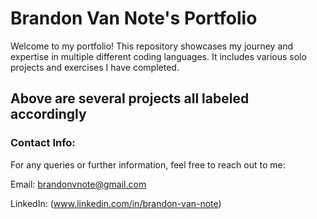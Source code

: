 # Brandon Van Note's Portfolio
Welcome to my portfolio! This repository showcases my journey and expertise in multiple different coding languages. It includes various solo projects and exercises I have completed.

## Above are several projects all labeled accordingly

### Contact Info:
For any queries or further information, feel free to reach out to me:

Email: brandonvnote@gmail.com

LinkedIn: (www.linkedin.com/in/brandon-van-note)

